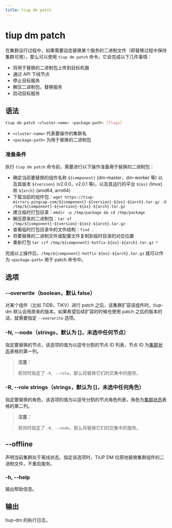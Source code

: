 ```yaml
---
title: tiup dm patch
---
```


# tiup dm patch

在集群运行过程中，如果需要动态替换某个服务的二进制文件（即替换过程中保持集群可用），那么可以使用 `tiup dm patch` 命令，它会完成以下几件事情：

- 将用于替换的二进制包上传到目标机器
- 通过 API 下线节点
- 停止目标服务
- 解压二进制包，替换服务
- 启动目标服务

## 语法

```sh
tiup dm patch <cluster-name> <package-path> [flags]
```

- `<cluster-name>` 代表要操作的集群名
- `<package-path>` 为用于替换的二进制包

### 准备条件

执行 `tiup dm patch` 命令前，需要进行以下操作准备用于替换的二进制包：

- 确定当前要替换的组件名称 `${component}` (dm-master，dm-worker 等) 以及其版本 `${version}` (v2.0.0，v2.0.1 等)，以及其运行的平台 `${os}` (linux) 和 `${arch}` (amd64, arm64)
- 下载当前的组件包：`wget https://tiup-mirrors.pingcap.com/${component}-${version}-${os}-${arch}.tar.gz -O /tmp/${component}-${version}-${os}-${arch}.tar.gz`
- 建立临时打包目录：`mkdir -p /tmp/package && cd /tmp/package`
- 解压原来的二进制包：`tar xf /tmp/${component}-${version}-${os}-${arch}.tar.gz`
- 查看临时打包目录中的文件结构：`find .`
- 将要替换的二进制文件或配置文件复制到临时目录的对应位置
- 重新打包 `tar czf /tmp/${component}-hotfix-${os}-${arch}.tar.gz *`

完成以上操作后，`/tmp/${component}-hotfix-${os}-${arch}.tar.gz` 就可以作为 `<package-path>` 用于 patch 命令中。

## 选项

### --overwrite（boolean，默认 false）

对某个组件（比如 TiDB，TiKV）进行 patch 之后，该集群扩容该组件时，tiup-dm 默认会用原来的版本。如果希望后续扩容的时候也使用 patch 之后的版本的话，就需要指定 `--overwrite` 选项。

### -N, --node（strings，默认为 []，未选中任何节点）

指定要替换的节点，该选项的值为以逗号分割的节点 ID 列表，节点 ID 为[集群状态](/tiup/tiup-component-dm-display.md)表格的第一列。

> **注意：**
>
> 若同时指定了 `-R, --role`，那么将替换它们的交集中的服务。

### -R, --role strings（strings，默认为 []，未选中任何角色）

指定要替换的角色，该选项的值为以逗号分割的节点角色列表，角色为[集群状态](/tiup/tiup-component-dm-display.md)表格的第二列。

> **注意：**
>
> 若同时指定了 `-N, --node`，那么将替换它们的交集中的服务。

## --offline

声明当前集群处于离线状态。指定该选项时，TiUP DM 仅原地替换集群组件的二进制文件，不重启服务。

### -h, --help

输出帮助信息。

## 输出

tiup-dm 的执行日志。

